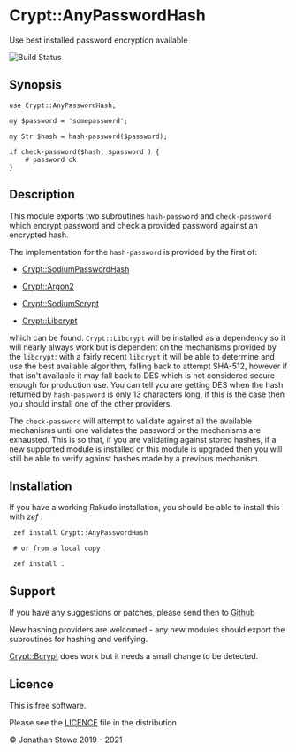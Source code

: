 # Crypt::AnyPasswordHash

Use best installed password encryption available

![Build Status](https://github.com/jonathanstowe/Crypt-AnyPasswordHash/workflows/CI/badge.svg)

## Synopsis

    use Crypt::AnyPasswordHash;

    my $password = 'somepassword';

    my Str $hash = hash-password($password);

    if check-password($hash, $password ) {
        # password ok
    }

## Description

This module exports two subroutines `hash-password` and `check-password` which encrypt password and check a provided password against an encrypted hash.

The implementation for the `hash-password` is provided by the first of:

  * [Crypt::SodiumPasswordHash](https://github.com/jonathanstowe/Crypt-SodiumPasswordHash)

  * [Crypt::Argon2](https://github.com/skinkade/p6-crypt-argon2)

  * [Crypt::SodiumScrypt](https://github.com/jonathanstowe/Crypt-SodiumScrypt)

  * [Crypt::Libcrypt](https://github.com/jonathanstowe/Crypt-Libcrypt)

which can be found. `Crypt::Libcrypt` will be installed as a dependency so it will nearly always work but is dependent on the mechanisms provided by the `libcrypt`: with a fairly recent `libcrypt` it will be able to determine and use the best available algorithm, falling back to attempt SHA-512, however if that isn't available it may fall back to DES which is not considered secure enough for production use. You can tell you are getting DES when the hash returned by `hash-password` is only 13 characters long, if this is the case then you should install one of the other providers.

The `check-password` will attempt to validate against all the available mechanisms until one validates the password or the mechanisms are exhausted. This is so that, if you are validating against stored hashes, if a new supported module is installed or this module is upgraded then you will still be able to verify against hashes made by a previous mechanism.

## Installation

If you have a working Rakudo installation, you should be able to install this with *zef* :

     zef install Crypt::AnyPasswordHash

	 # or from a local copy

     zef install .


## Support

If you have any suggestions or patches, please send then to [Github](https://github.com/jonathanstowe/Crypt-AnyPasswordHash/issues)

New hashing providers are welcomed - any new modules should export the subroutines for hashing and verifying.

[Crypt::Bcrypt](https://github.com/skinkade/p6-Crypt-Bcrypt) does work but it needs a small change to be detected.

## Licence

This is free software.

Please see the [LICENCE](LICENCE) file in the distribution

© Jonathan Stowe 2019 - 2021
